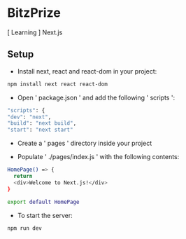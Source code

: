 # BitzPrize
[ Learning ] Next.js

## Setup
- Install next, react and react-dom in your project:

```sh
npm install next react react-dom
```

- Open ' package.json ' and add the following ' scripts ':

```sh
"scripts": {
"dev": "next",
"build": "next build",
"start": "next start"
```

- Create a ' pages ' directory inside your project

- Populate ' ./pages/index.js ' with the following contents:

```sh
HomePage() => {
  return 
  <div>Welcome to Next.js!</div>
}

export default HomePage
```

- To start the server:

```sh
npm run dev
```
